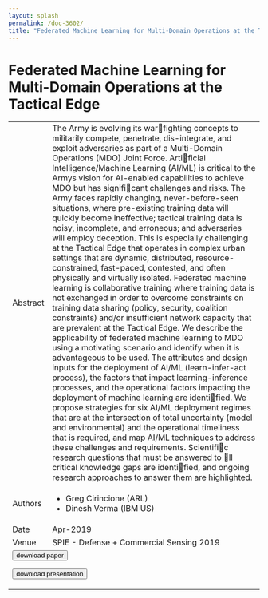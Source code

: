 ```yaml
---
layout: splash
permalink: /doc-3602/
title: "Federated Machine Learning for Multi-Domain Operations at the Tactical Edge"
---
```


# Federated Machine Learning for Multi-Domain Operations at the Tactical Edge

<table>
    <tbody>
    <tr>
        <td>Abstract</td>
        <td>The Army is evolving its warfighting concepts to militarily compete, penetrate, dis-integrate, and exploit adversaries as part of a Multi-Domain Operations (MDO) Joint Force. Artificial Intelligence/Machine Learning (AI/ML) is critical to the Armys vision for AI-enabled capabilities to achieve MDO but has significant challenges and risks. The Army faces rapidly changing, never-before-seen situations, where pre-existing training data will quickly become ineffective; tactical training data is noisy, incomplete, and erroneous; and adversaries will employ deception. This is especially challenging at the Tactical Edge that operates in complex urban settings that are dynamic, distributed, resource-constrained, fast-paced, contested, and often physically and virtually isolated. Federated machine learning is collaborative training where training data is not exchanged in order to overcome constraints on training data sharing (policy, security, coalition constraints) and/or insufficient network capacity that are prevalent at the Tactical Edge. We describe the applicability of federated machine learning to MDO using a motivating scenario and identify when it is advantageous to be used. The attributes and design inputs for the deployment of AI/ML (learn-infer-act process), the factors that impact learning-inference processes, and the operational factors impacting the deployment of machine learning are identified. We propose strategies for six AI/ML deployment regimes that are at the intersection of total uncertainty (model and environmental) and the operational timeliness that is required, and map AI/ML techniques to address these challenges and requirements. Scientific research questions that must be answered to ll critical knowledge gaps are identified, and ongoing research approaches to answer them are highlighted.</td>
    </tr>
    <tr>
        <td>Authors</td>
        <td>
            <ul>
                <li>Greg Cirincione (ARL)</li>
                <li>Dinesh Verma (IBM US)</li>
            </ul>
        </td>
    </tr>
    <tr>
        <td>Date</td>
        <td>Apr-2019</td>
    </tr>
    <tr>
        <td>Venue</td>
        <td>SPIE - Defense + Commercial Sensing 2019</td>
    </tr>
        <tr>
            <td colspan="2">
                <form method="get" action="https://ibm.box.com/v/doc-3602-paper">
                    <button type="submit">download paper</button>
                </form>
                <form method="get" action="https://ibm.box.com/v/doc-3602-slides">
                    <button type="submit">download presentation</button>
                </form>
            </td>
        </tr>
    </tbody>
</table>
